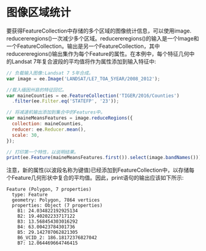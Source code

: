 # 图像区域统计

要获得FeatureCollection中存储的多个区域的图像统计信息，可以使用image. reducereregions()一次减少多个区域。reducereregions()的输入是一个Image和一个FeatureCollection。输出是另一个FeatureCollection，其中reducereregions()输出集作为每个Feature的属性。在本例中，每个特征几何中的Landsat 7年复合波段的平均值将作为属性添加到输入特征中:

```javascript
// 负载输入图像:Landsat 7 5年合成。
var image = ee.Image('LANDSAT/LE7_TOA_5YEAR/2008_2012');

//载入缅因州县的特征回忆。
var maineCounties = ee.FeatureCollection('TIGER/2016/Counties')
  .filter(ee.Filter.eq('STATEFP', '23'));

// 将减速机输出添加到集合中的Features中。
var maineMeansFeatures = image.reduceRegions({
  collection: maineCounties,
  reducer: ee.Reducer.mean(),
  scale: 30,
});

// 打印第一个特性，以说明结果。
print(ee.Feature(maineMeansFeatures.first()).select(image.bandNames()));
```



注意，新的属性(以波段名称为键值)已经添加到FeatureCollection中，以存储每个Feature几何形状中复合的平均值。因此，print语句的输出应该如下所示:

```
Feature (Polygon, 7 properties)
  type: Feature
  geometry: Polygon, 7864 vertices
  properties: Object (7 properties)
    B1: 24.034822192925134
    B2: 19.40202233717122
    B3: 13.568454303016292
    B4: 63.00423784301736
    B5: 29.142707062821305
    B6_VCID_2: 186.18172376827042
    B7: 12.064469664746415
```

